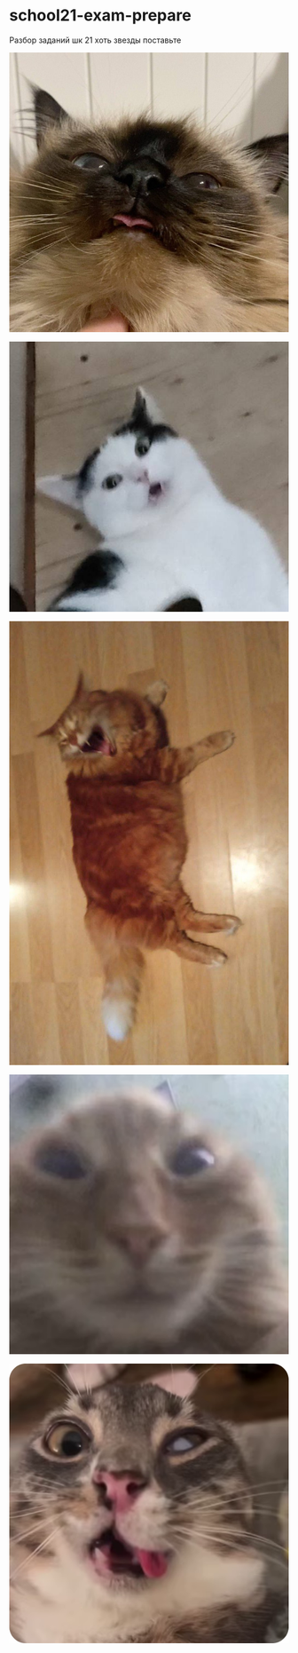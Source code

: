 # school21-exam-prepare
Разбор заданий шк 21
хоть звезды поставьте

![alt text](https://github.com/dpxlwop/school21-exam-prepare/blob/main/pic/pic5.jpg "да поможет нам господь")

![alt text](https://github.com/dpxlwop/school21-exam-prepare/blob/main/pic/pic4.jpg "минем дустым")

![alt text](https://github.com/dpxlwop/school21-exam-prepare/blob/main/pic/pic3.jpg "спаси и сохрани...")

![alt text](https://github.com/dpxlwop/school21-exam-prepare/blob/main/pic/pic2.png "боже мой...")

![alt text](https://github.com/dpxlwop/school21-exam-prepare/blob/main/pic/pic1.png "господи...")


